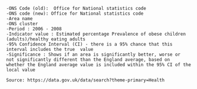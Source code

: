 	-ONS Code (old):  Office for National statistics code
	-ONS code (new): Office for National statistics code
	-Area name
	-ONS cluster
	-Period : 2006 - 2008
	-Indicator value : Estimated percentage Prevalence of obese children (adults)/healthy eating adults 
	-95% Confidence Interval (CI) - there is a 95% chance that this 	interval includes the true 	value
	-Significance : Shows if an area is significantly better, worse or 	not significantly different than the England average, based on 	whether the England average value is included within the 95% CI of the local value

	Source: https://data.gov.uk/data/search?theme-primary=Health